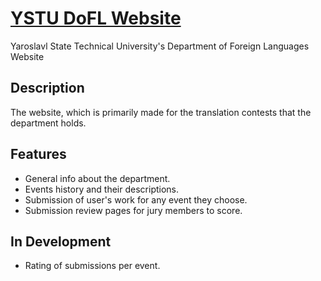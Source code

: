 # [YSTU DoFL Website](http://forlang.pythonanywhere.com)
Yaroslavl State Technical University's Department of Foreign Languages Website

## Description
The website, which is primarily made for the translation contests that the department holds.

## Features
* General info about the department.
* Events history and their descriptions.
* Submission of user's work for any event they choose.
* Submission review pages for jury members to score.

## In Development
* Rating of submissions per event.

